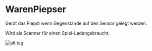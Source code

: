WarenPiepser
============

Gerät das Piepst wenn Gegenstände auf den Sensor gelegt werden.

Wird als Scanner für einen Spiel-Ladengebraucht.

![alt tag](http://weegs.blog.com/wp-content/blogs.dir/00/08/11/45/8114547/files/waren-piepser/dsc00823.jpg)
